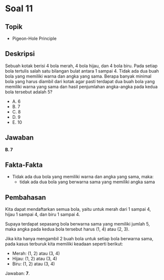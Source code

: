 # Soal 11

## Topik

* Pigeon-Hole Principle

## Deskripsi

Sebuah kotak berisi 4 bola merah, 4 bola hijau, dan 4 bola biru. Pada setiap bola tertulis salah satu bilangan bulat antara 1 sampai 4. Tidak ada dua buah bola yang memiliki warna dan angka yang sama. Berapa banyak minimal bola yang harus diambil dari kotak agar pasti terdapat dua buah bola yang memiliki warna yang sama dan hasil penjumlahan angka-angka pada kedua bola tersebut adalah 5?

* A. 6
* B. 7
* C. 8
* D. 9
* E. 10

## Jawaban

**B. 7**

## Fakta-Fakta

* Tidak ada dua bola yang memiliki warna dan angka yang sama, maka:
	* tidak ada dua bola yang berwarna sama yang memiliki angka sama

## Pembahasan

Kita dapat mendaftarkan semua bola, yaitu untuk merah dari 1 sampai 4, hijau 1 sampai 4, dan biru 1 sampai 4.

Supaya terdapat sepasang bola berwarna sama yang memiliki jumlah 5, maka angka pada kedua bola tersebut harus (1, 4) atau (2, 3).

Jika kita hanya mengambil 2 buah bola untuk setiap bola berwarna sama, pada kasus terburuk kita memiliki keadaan seperti berikut:
- Merah: (1, 2) atau (3, 4)
- Hijau: (1, 2) atau (3, 4)
- Biru: (1, 2) atau (3, 4)

Jawaban: **7**.
